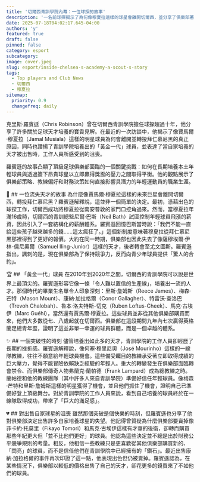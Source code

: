```yaml
---
title: '切爾西青訓學院內幕：一位球探的故事'
description: '一名前球探揭示了為何像穆夏拉這樣的球星會離開切爾西，並分享了俱樂部著名青訓學院的幕後故事。'
date: 2025-07-18T04:02:17.645-04:00
authors: 'y'
featured: true
draft: false
pinned: false
category: esport
subcategory: 
image: cover.jpeg
slug: esport/inside-chelsea-s-academy-a-scout-s-story
tags:
  - Top players and Club News
  - 切爾西
  - 穆夏拉
sitemap:
  priority: 0.9
  changefreq: daily
---
```

克里斯·羅賓遜（Chris Robinson）曾在切爾西青訓學院擔任球探超過十年，他分享了許多關於足球天才培養的寶貴見解。在最近的一次訪談中，他揭示了像賈馬爾·穆夏拉（Jamal Musiala）這樣的明星球員為何會離開並轉投拜仁慕尼黑的真正原因，同時也讚揚了青訓學院培養出的「黃金一代」球員，並表達了當自家培養的天才被出售時，工作人員所感受到的沮喪。

羅賓遜的故事凸顯了頂級足球俱樂部面臨的一個關鍵挑戰：如何在長期培養本土年輕球員與透過簽下昂貴球星以立即贏得獎盃的壓力之間取得平衡。他的觀點展示了俱樂部策略、教練偏好和財務決策如何直接影響具潛力的年輕運動員的職業生涯。

🤔 ## 一位流失天才的故事
為什麼像賈馬爾·穆夏拉這樣的未來巨星會離開切爾西，轉投拜仁慕尼黑？羅賓遜解釋說，這並非一個簡單的決定。最初，憑藉出色的球探工作，切爾西成功將穆夏拉從南安普敦的家門口挖角過來。然而，當穆夏拉年滿16歲時，切爾西的青訓總監尼爾·巴斯（Neil Bath）試圖控制年輕球員飛漲的薪資，因此引入了一套結構化的薪酬體系。羅賓遜回憶巴斯當時說：「我們不能一直給這些孩子越來越多的錢……這太瘋狂了。」這個新制度意味著穆夏拉從拜仁慕尼黑那裡得到了更好的報價。大約在同一時期，俱樂部也因此失去了像薩穆埃爾·伊林-儒尼奧爾（Samuel Iling-Junior）這樣的天才，後者轉會至尤文圖斯。羅賓遜指出，諷刺的是，現在俱樂部為了保持競爭力，反而向青少年球員提供「驚人的合約」。

🏆 ## 「黃金一代」球員
在2010年到2020年之間，切爾西的青訓學院可以說是世界上最頂尖的。羅賓遜形容它像一條「令人難以置信的生產線」，培養出一流的人才。那個時代的畢業生名單令人印象深刻：里斯·詹姆斯（Reece James）、梅森·芒特（Mason Mount）、康納·加拉格爾（Conor Gallagher）、特雷沃·查洛巴（Trevoh Chalobah）、魯本·洛夫特斯-切克（Ruben Loftus-Cheek）、馬克·古埃伊（Marc Guéhi），當然還有賈馬爾·穆夏拉。這些球員並非從其他俱樂部購買而來，他們大多數從七、八歲起就在切爾西。俱樂部在這段期間九年內七次贏得英格蘭足總青年盃，證明了這並非單一幸運的球員群體，而是一個卓越的體系。

✨ ## 一個突破性的時刻
儘管培養出如此多的天才，青訓學院的工作人員卻經歷了長期的挫折感。羅賓遜解釋說，像何塞·穆里尼奧（José Mourinho）這樣的一線隊教練，往往不願意給年輕球員機會。這些備受矚目的教練承受著立即取得成績的巨大壓力，覺得不能冒險依賴缺乏經驗的年輕人。重大的轉變發生在俱樂部面臨轉會禁令、而俱樂部傳奇人物弗蘭克·蘭帕德（Frank Lampard）成為總教練之時。蘭帕德和他的教練團隊（其中許多人來自青訓學院）準備好信任年輕球員。像梅森·芒特和里斯·詹姆斯這樣的明星獲得了機會，並且他們抓住了機會，證明自己已準備好登上頂級舞台。對於青訓學院的工作人員來說，看到自己培養的球員終於在一線隊取得成功，帶來了「巨大的滿足感」。

💔 ## 對出售自家球星的沮喪
雖然那個突破是個快樂的時刻，但羅賓遜也分享了他對俱樂部決定出售許多自家培養球星的失望。他記得曾質疑為什麼俱樂部要賣掉像菲卡約·托莫里（Fikayo Tomori）和馬克·古埃伊這樣有才華的後衛，卻轉而購買那些年紀更大但「並不比他們更好」的球員。他認為這些決定並不總是出於財務公平競爭規則的考量。相反，他相信一些教練只是更喜歡從其他俱樂部購買新的、「閃亮」的球員，而不是信任他們在青訓學院中已經擁有的「鑽石」。最近出售康納·加拉格爾的事件再次印證了這一點，他表現出色但仍被賣掉。羅賓遜認為，在某些情況下，俱樂部以較低的價格出售了自己的天才，卻花更多的錢買來了不如他們的球員。